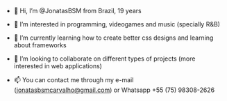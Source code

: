 - 👋 Hi, I’m @JonatasBSM from Brazil, 19 years

- 👀 I’m interested in programming, videogames and music (specially R&B)

- 🌱 I’m currently learning how to create better css designs and learning about frameworks

- 💞️ I’m looking to collaborate on different types of projects (more interested in web applications)

- 📫 You can contact me through my e-mail (jonatasbsmcarvalho@gmail.com) or Whatsapp +55 (75) 98308-2626

<!---
JonatasBSM/JonatasBSM is a ✨ special ✨ repository because its `README.md` (this file) appears on your GitHub profile.
You can click the Preview link to take a look at your changes.
--->

